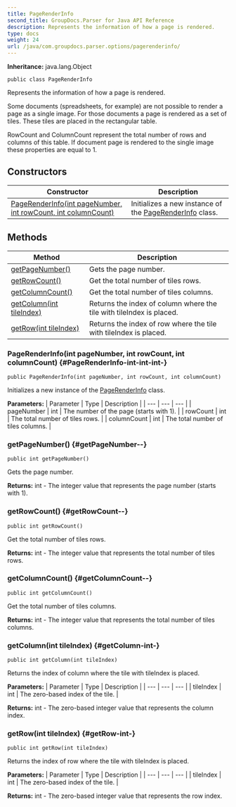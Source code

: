 ```yaml
---
title: PageRenderInfo
second_title: GroupDocs.Parser for Java API Reference
description: Represents the information of how a page is rendered.
type: docs
weight: 24
url: /java/com.groupdocs.parser.options/pagerenderinfo/
---
```

**Inheritance:**
java.lang.Object
```
public class PageRenderInfo
```

Represents the information of how a page is rendered.

Some documents (spreadsheets, for example) are not possible to render a page as a single image. For those documents a page is rendered as a set of tiles. These tiles are placed in the rectangular table.

 RowCount  and  ColumnCount  represent the total number of rows and columns of this table. If document page is rendered to the single image these properties are equal to 1.
## Constructors

| Constructor | Description |
| --- | --- |
| [PageRenderInfo(int pageNumber, int rowCount, int columnCount)](#PageRenderInfo-int-int-int-) | Initializes a new instance of the [PageRenderInfo](../../com.groupdocs.parser.options/pagerenderinfo) class. |
## Methods

| Method | Description |
| --- | --- |
| [getPageNumber()](#getPageNumber--) | Gets the page number. |
| [getRowCount()](#getRowCount--) | Get the total number of tiles rows. |
| [getColumnCount()](#getColumnCount--) | Get the total number of tiles columns. |
| [getColumn(int tileIndex)](#getColumn-int-) | Returns the index of column where the tile with  tileIndex  is placed. |
| [getRow(int tileIndex)](#getRow-int-) | Returns the index of row where the tile with  tileIndex  is placed. |
### PageRenderInfo(int pageNumber, int rowCount, int columnCount) {#PageRenderInfo-int-int-int-}
```
public PageRenderInfo(int pageNumber, int rowCount, int columnCount)
```


Initializes a new instance of the [PageRenderInfo](../../com.groupdocs.parser.options/pagerenderinfo) class.

**Parameters:**
| Parameter | Type | Description |
| --- | --- | --- |
| pageNumber | int | The number of the page (starts with 1). |
| rowCount | int | The total number of tiles rows. |
| columnCount | int | The total number of tiles columns. |

### getPageNumber() {#getPageNumber--}
```
public int getPageNumber()
```


Gets the page number.

**Returns:**
int - The integer value that represents the page number (starts with 1).
### getRowCount() {#getRowCount--}
```
public int getRowCount()
```


Get the total number of tiles rows.

**Returns:**
int - The integer value that represents the total number of tiles rows.
### getColumnCount() {#getColumnCount--}
```
public int getColumnCount()
```


Get the total number of tiles columns.

**Returns:**
int - The integer value that represents the total number of tiles columns.
### getColumn(int tileIndex) {#getColumn-int-}
```
public int getColumn(int tileIndex)
```


Returns the index of column where the tile with  tileIndex  is placed.

**Parameters:**
| Parameter | Type | Description |
| --- | --- | --- |
| tileIndex | int | The zero-based index of the tile. |

**Returns:**
int - The zero-based integer value that represents the column index.
### getRow(int tileIndex) {#getRow-int-}
```
public int getRow(int tileIndex)
```


Returns the index of row where the tile with  tileIndex  is placed.

**Parameters:**
| Parameter | Type | Description |
| --- | --- | --- |
| tileIndex | int | The zero-based index of the tile. |

**Returns:**
int - The zero-based integer value that represents the row index.
